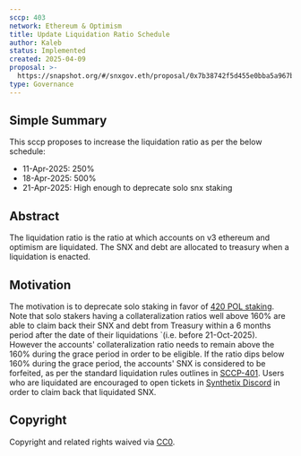 ```yaml
---
sccp: 403
network: Ethereum & Optimism
title: Update Liquidation Ratio Schedule
author: Kaleb
status: Implemented
created: 2025-04-09
proposal: >-
  https://snapshot.org/#/snxgov.eth/proposal/0x7b38742f5d455e0bba5a967bc965b7f1041bd983b1d057355d0da59dc2fecd2f
type: Governance
---
```


## Simple Summary

This sccp proposes to increase the liquidation ratio as per the below schedule:
- 11-Apr-2025: 250%
- 18-Apr-2025: 500%
- 21-Apr-2025: High enough to deprecate solo snx staking

## Abstract

The liquidation ratio is the ratio at which accounts on v3 ethereum and optimism are liquidated. The SNX and debt are allocated to treasury when a liquidation is enacted.

## Motivation

The motivation is to deprecate solo staking in favor of  [420 POL staking](https://sips.synthetix.io/sips/sip-420). Note that solo stakers having a collateralization ratios well above 160% are able to claim back their SNX and debt from Treasury within a 6 months period after the date of their liquidations  `(i.e. before 21-Oct-2025). However the accounts' collateralization ratio needs to remain above the 160% during the grace period in order to be eligible. If the ratio dips below 160% during the grace period, the accounts' SNX is considered to be forfeited, as per the standard liquidation rules outlines in [SCCP-401](https://sips.synthetix.io/sccp/sccp-401/).
Users who are liquidated are encouraged to open tickets in [Synthetix Discord](https://discord.gg/HSgeHuVs) in order to claim back that liquidated SNX.

## Copyright

Copyright and related rights waived via [CC0](https://creativecommons.org/publicdomain/zero/1.0/).
